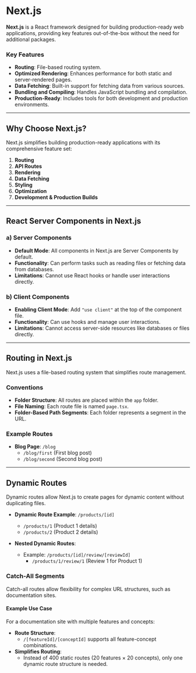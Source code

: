 
# Next.js

**Next.js** is a React framework designed for building production-ready web applications, providing key features out-of-the-box without the need for additional packages.

### Key Features
- **Routing**: File-based routing system.
- **Optimized Rendering**: Enhances performance for both static and server-rendered pages.
- **Data Fetching**: Built-in support for fetching data from various sources.
- **Bundling and Compiling**: Handles JavaScript bundling and compilation.
- **Production-Ready**: Includes tools for both development and production environments.

---

## Why Choose Next.js?

Next.js simplifies building production-ready applications with its comprehensive feature set:
1. **Routing**
2. **API Routes**
3. **Rendering**
4. **Data Fetching**
5. **Styling**
6. **Optimization**
7. **Development & Production Builds**

---

## React Server Components in Next.js

### a) Server Components
- **Default Mode**: All components in Next.js are Server Components by default.
- **Functionality**: Can perform tasks such as reading files or fetching data from databases.
- **Limitations**: Cannot use React hooks or handle user interactions directly.

### b) Client Components
- **Enabling Client Mode**: Add `"use client"` at the top of the component file.
- **Functionality**: Can use hooks and manage user interactions.
- **Limitations**: Cannot access server-side resources like databases or files directly.

---

## Routing in Next.js

Next.js uses a file-based routing system that simplifies route management.

### Conventions
- **Folder Structure**: All routes are placed within the `app` folder.
- **File Naming**: Each route file is named `page.tsx`.
- **Folder-Based Path Segments**: Each folder represents a segment in the URL.

### Example Routes
- **Blog Page**: `/blog`
  - `/blog/first` (First blog post)
  - `/blog/second` (Second blog post)

---

## Dynamic Routes

Dynamic routes allow Next.js to create pages for dynamic content without duplicating files.

- **Dynamic Route Example**: `/products/[id]`
  - `/products/1` (Product 1 details)
  - `/products/2` (Product 2 details)

- **Nested Dynamic Routes**:
  - Example: `/products/[id]/review/[reviewId]`
    - `/products/1/review/1` (Review 1 for Product 1)

### Catch-All Segments
Catch-all routes allow flexibility for complex URL structures, such as documentation sites.

#### Example Use Case
For a documentation site with multiple features and concepts:
- **Route Structure**:
  - `/[featureId]/[conceptId]` supports all feature-concept combinations.
- **Simplifies Routing**:
  - Instead of 400 static routes (20 features × 20 concepts), only one dynamic route structure is needed.
